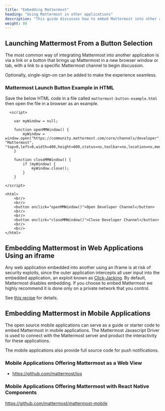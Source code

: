 ```yaml
---
title: "Embedding Mattermost"
heading: "Using Mattermost in other applications"
description: "This guide discusses how to embed Mattermost into other applications in different ways."
weight: 80
---
```


## Launching Mattermost From a Button Selection

The most common way of integrating Mattermost into another application is via a link or a button that brings up Mattermost in a new browser window or tab, with a link to a specific Mattermost channel to begin discussion.

Optionally, single-sign-on can be added to make the experience seamless.

### Mattermost Launch Button Example in HTML 

Save the below HTML code in a file called `mattermost-button-example.html` then open the file in a browser as an example.

```
  <script>

    var myWindow = null;

    function openMMWindow() {
        myWindow = window.open("https://community.mattermost.com/core/channels/developer", "Mattermost", "top=0,left=0,width=400,height=600,status=no,toolbar=no,location=no,menubar=no,titlebar=no");
    }

    function closeMMWindow() {
        if (myWindow) {
            myWindow.close();
        }
    }

</script>

<html>
    <br/>
    <br/>
    <button onclick="openMMWindow()">Open Developer Channel</button>
    <br/>
    <br/>
    <button onclick="closeMMWindow()">Close Developer Channel</button>
    <br/>
    <br/>
</html>
```

## Embedding Mattermost in Web Applications Using an iframe

Any web application embedded into another using an iframe is at risk of security exploits, since the outer application intercepts all user input into the embedded application, an exploit known as [Click-Jacking](https://en.wikipedia.org/wiki/Clickjacking). By default, Mattermost disables embedding. If you choose to embed Mattermost we highly recommend it is done only on a private network that you control.

See [this recipe](https://forum.mattermost.org/t/recipe-embedding-mattermost-in-web-applications-using-an-iframe-unsupported-recipe/10233) for details.

## Embedding Mattermost in Mobile Applications

The open source mobile applications can serve as a guide or starter code to embed Mattermost in mobile applications. The Mattermost Javascript Driver is used to connect with the Mattermost server and product the interactivity for these applications.

The mobile applications also provide full source code for push notifications.

### Mobile Applications Offering Mattermost as a Web View 

- https://github.com/mattermost/ios

### Mobile Applications Offering Mattermost with React Native Components 

https://github.com/mattermost/mattermost-mobile
